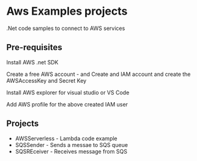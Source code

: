 # Aws Examples projects
.Net code samples to connect to AWS services

## Pre-requisites 
Install AWS .net SDK 

Create a free AWS account - and Create and IAM account and create the AWSAccessKey and Secret Key

Install AWS explorer for visual studio or VS Code

Add AWS profile for the above created IAM user

## Projects
* AWSServerless - Lambda code example 
* SQSSender - Sends a messae to SQS queue
* SQSREceiver - Receives message from SQS
